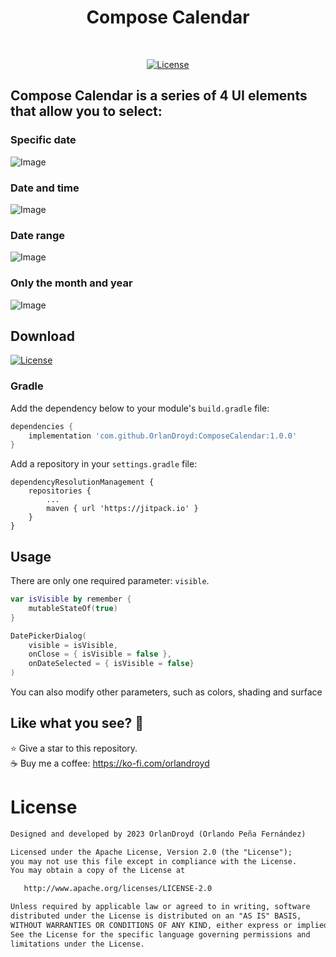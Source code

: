 <h1 align="center">Compose Calendar</h1></br>

<p align="center">
  <a href="https://jitpack.io/#orlandroyd/ComposeCalendar/1.0.0"><img alt="License" src="https://badgen.net/badge/Jitpack/1.0.0/orange?icon=github"/></a>
  

## Compose Calendar is a series of 4 UI elements that allow you to select:

### Specific date
![Image](./screenshot/screenshot-003.png)

### Date and time
![Image](./screenshot/screenshot-004.png)

### Date range
![Image](./screenshot/screenshot-005.png)

### Only the month and year
![Image](./screenshot/screenshot-006.png)

## Download
<a href="https://jitpack.io/#orlandroyd/ComposeCalendar/1.0.0"><img alt="License" src="https://badgen.net/badge/Jitpack/1.0.0/orange?icon=github"/></a>

### Gradle

Add the dependency below to your module's `build.gradle` file:
```gradle
dependencies {
    implementation 'com.github.OrlanDroyd:ComposeCalendar:1.0.0'
}
```
Add a repository in your `settings.gradle` file:
```
dependencyResolutionManagement {
    repositories {
        ...
        maven { url 'https://jitpack.io' }
    }
}
```
## Usage

There are only one required parameter: `visible`.

```kotlin
var isVisible by remember {
	mutableStateOf(true)
}

DatePickerDialog(
	visible = isVisible,
	onClose = { isVisible = false },
	onDateSelected = { isVisible = false}
)
```

You can also modify other parameters, such as colors, shading and surface

## Like what you see? :yellow_heart:
⭐ Give a star to this repository. <br />
☕ Buy me a coffee: https://ko-fi.com/orlandroyd

# License
```xml
Designed and developed by 2023 OrlanDroyd (Orlando Peña Fernández)

Licensed under the Apache License, Version 2.0 (the "License");
you may not use this file except in compliance with the License.
You may obtain a copy of the License at

   http://www.apache.org/licenses/LICENSE-2.0

Unless required by applicable law or agreed to in writing, software
distributed under the License is distributed on an "AS IS" BASIS,
WITHOUT WARRANTIES OR CONDITIONS OF ANY KIND, either express or implied.
See the License for the specific language governing permissions and
limitations under the License.
```
